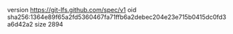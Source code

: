 version https://git-lfs.github.com/spec/v1
oid sha256:1364e89f65a2fd5360467fa71ffb6a2debec204e23e715b0415dc0fd3a6d42a2
size 2894

